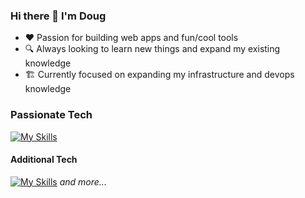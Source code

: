 ### Hi there 👋 I'm Doug

- ❤️ Passion for building web apps and fun/cool tools 
- 🔍 Always looking to learn new things and expand my existing knowledge
- 🏗️ Currently focused on expanding my infrastructure and devops knowledge

### Passionate Tech
[![My Skills](https://skillicons.dev/icons?i=ts,nextjs,planetscale,prisma,vercel,docker,bots)](https://skillicons.dev)

#### Additional Tech

[![My Skills](https://skillicons.dev/icons?i=cs,dotnet,mysql,nodejs,postgres)](https://skillicons.dev)
*and more...*

<!--
**dmick92/dmick92** is a ✨ _special_ ✨ repository because its `README.md` (this file) appears on your GitHub profile.

Here are some ideas to get you started:

- 🔭 I’m currently working on ...
- 🌱 I’m currently learning ...
- 👯 I’m looking to collaborate on ...
- 🤔 I’m looking for help with ...
- 💬 Ask me about ...
- 📫 How to reach me: ...
- 😄 Pronouns: ...
- ⚡ Fun fact: ...
-->
